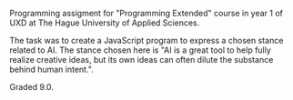 Programming assigment for "Programming Extended" course in year 1 of UXD at The Hague University of Applied Sciences.

The task was to create a JavaScript program to express a chosen stance related to AI.
The stance chosen here is "AI is a great tool to help fully realize creative ideas, but its own ideas can often dilute the substance behind human intent.".

Graded 9.0.
